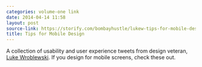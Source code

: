 ```yaml
---
categories: volume-one link
date: 2014-04-14 11:58
layout: post
source-link: https://storify.com/bombayhustle/lukew-tips-for-mobile-design
title: Tips for Mobile Design
---
```

A collection of usability and user experience tweets from design veteran, [Luke Wroblewski](http://www.lukew.com/about/). If you design for mobile screens, check these out. 